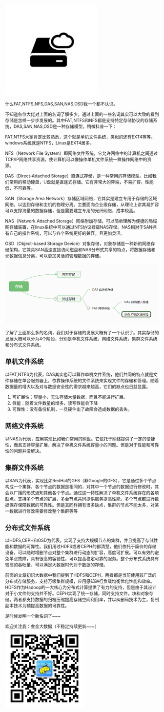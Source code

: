 ![icon](./imgs/icon2.jpg)

什么FAT,NTFS,NFS,DAS,SAN,NAS,OSD我一个都不认识。

不知道各位大佬对上面的名词了解多少，通过上面的一些名词其实可以大致的看到存储是怎样一步步发展的。其中FAT,NTFS和NFS都是支持特定存储协议的存储系统，DAS,SAN,NAS,OSD是一种存储模型。稍微科普一下：

FAT,NTFS大家肯定比较熟悉，这个就是单机文件系统，类似的还有EXT4等等。windows系统就是NTFS，Linux是EXT4居多。

NFS（Network File System）即网络文件系统，它允许网络中的计算机之间通过TCP/IP网络共享资源。使计算机可以像操作单机文件系统一样操作网络中的资源。

DAS（Direct-Attached Storage）直连式存储，是一种常用的存储模型。比如我们常用的移动硬盘，U盘就是直连式存储。它有非常大的弊端，不易扩容，性能低，不可靠等。

SAN（Storage Area Network）存储区域网络，它其实是建立专用于存储的区域网络，以达到存储和主机的物理分离。主要面向企业级存储，从理论上讲其易扩容可以支撑海量的数据存储，但是需要建立专用的光纤网络，成本较高。

NAS（Network Attached Storage）网络附加存储，可以简单理解为便捷的局域网存储装置，在linux系统中可以通过NFS协议挂载NAS存储。NAS相对于SAN拥有自己的操作系统，可以与各个系统更好的兼容，且更加灵活。

OSD（Object-based Storage Device）对象存储，对象存储是一种新的网络存储架构，它兼具SAN高速直接访问磁盘和NAS分布式共享的特点，将数据存储和元数据信息分离，可以更加灵活的管理数据的存储。

![storage2](./imgs/storage2.png)

了解了上面那么多的名词，我们对于存储的发展大概有了一个认识了。其实存储的发展大概可以分为4个阶段，分别是单机文件系统，网络文件系统，集群文件系统和分布式文件系统。

## 单机文件系统

以FAT,NTFS为代表，DAS其实也可以算作单机文件系统，他们共同的特点就是文件存储在单台服务器上，依靠操作系统的文件系统来实现文件的存储和管理。随着数据量的增大以及对与数据安全性的需求越来越高，它们的缺点也日益显露。

1. 可扩展性：容量小，无法存储大量数据，而且不能进行扩展。
2. 性能：随着文件数量的增多，读写性能会下降
3. 可靠性：没有备份机制，一旦硬件出了故障会造成数据的丢失。

## 网络文件系统

以NAS为代表，应用实现比如我们常用的网盘。它依托于网络提供了一定的便捷性，而且支持容量扩展，解决了单机文件系统容量小的问题。但是对于性能和可靠性的问题并没解决。

## 集群文件系统

以SAN为代表，实现比如RedHat的GFS（非Google的GFS），它是通过多个节点构成一个集群，各个节点的数据是相同的，对其中一个节点的数据进行修改时，其会以广播的形式通知其他各个节点。通过这一特性解决了单机文件系统存在的各项缺点。支持多个节点的扩展，多台节点共同提供服务提高性能，多个节点都进行数据保存保障数据的可靠性。但是其同样拥有很多缺点，集群的节点不能太多，对某一数据进行修改需要修改整个集群等等

## 分布式文件系统

以HDFS,CEPH和OSD为代表，实现了支持大规模节点的集群，并且提高了存储性能和数据的可靠性。我们用过HDFS或者CEPH的都清楚，他们依托于廉价的存储设备，可以随时增删节点对整个集群进行动态的扩容，高度可扩展。可以有效的避免单点故障，具有很高的容错性，可以提高稳定可靠的服务。整个分布式系统具有较高的吞吐量，可以满足大数据时代对于数据的存储。

前面的文章初识大数据中我们提到了HDFS和CEPH，两者都是当前使用较广泛的分布式存储服务，支持万级集群规模，应用感知进行负载均衡优化性能和效率。HDFS作为Hadoop的一大核心为分布式计算提供了有力的支持，但是由于其设计对于小文件的支持并不好。CEPH实现了统一存储，同时支持文件，块和对象存储。两者都支持数据的归档压缩提高存储空间利用率，并以纠删码技术为主，复制副本技术为辅提高数据的可靠性。

是时候发明一个新名词了~~~

欢迎关注我：叁金大数据（不稳定持续更新~~~）
![qrcode](./imgs/qrcode.jpg)